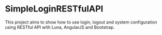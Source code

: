 # SimpleLoginRESTfulAPI
This project aims to show how to use login, logout and system configuration using RESTful API with Luna, AngularJS and Bootstrap.
